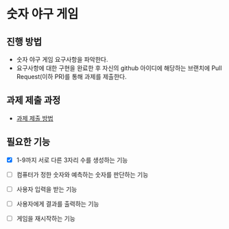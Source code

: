 # 숫자 야구 게임
## 진행 방법
* 숫자 야구 게임 요구사항을 파악한다.
* 요구사항에 대한 구현을 완료한 후 자신의 github 아이디에 해당하는 브랜치에 Pull Request(이하 PR)를 통해 과제를 제출한다.

## 과제 제출 과정
* [과제 제출 방법](https://github.com/next-step/nextstep-docs/tree/master/precourse)

## 필요한 기능
- [x] 1-9까지 서로 다른 3자리 수를 생성하는 기능
- [ ] 컴퓨터가 정한 숫자와 예측하는 숫자를 판단하는 기능
- [ ] 사용자 입력을 받는 기능
- [ ] 사용자에게 결과를 출력하는 기능
- [ ] 게임을 재시작하는 기능


